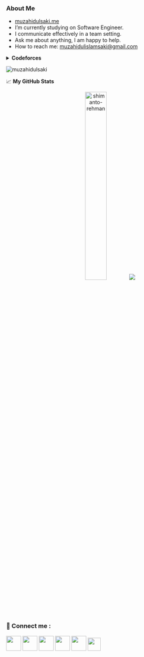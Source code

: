 ### About Me
- [muzahidulsaki.me](https://muzahidulsaki.me/)
- I’m currently studying on Software Engineer.
- I communicate effectively in a team setting.
- Ask me about anything, I am happy to help.
- How to reach me: muzahidulislamsaki@gmail.com

<details>
  <summary><b>Codeforces</b></summary>
    <ul type="none" align="center">
      <li><br></li>
      <li>
       <p><a href="https://codeforces.com/profile/saki_vhay"><img width="270px" src="https://codeforces-readme-stats.vercel.app/api/card?username=saki_vhay&theme=dark"/></a> </p>
      </li> 
    </ul>
</details>

<p><img src="https://komarev.com/ghpvc/?username=muzahidulsaki&label=Profile%20views&color=0e8bb4&style=flat" alt="muzahidulsaki" /></p>


📈 **My GitHub Stats**
<p align="center"> 
  <img src="https://github-readme-stats.vercel.app/api?username=muzahidulsaki&count_private=ture&show_icons=true&theme=&bg_color=00000000" alt="shimanto-rehman" height="36%" width="34%"/>
   <img src = "https://github-readme-stats.vercel.app/api/top-langs/?username=muzahidulsaki&langs_count=10&theme=tokyonight&layout=compact&hide=html"/>
</p>

### 💠 Connect me :

<a href = "https://img.shields.io/badge/muzahidulislamsaki@gmail.com-c14438?style=flat-square&logo=Gmail&logoColor=white&link=mailto:muzahidulislamsaki@gmail.com)](mailto:muzahidulislamsaki@gmail.com" target="_blank" title="Gmail"><img src = "https://img.icons8.com/color/48/gmail-new.png" width = "40px"/></a>
<a href = "https://www.facebook.com/muzahidulislam.saki/" target="_blank" title="Facebook"><img src ="https://img.icons8.com/fluency/256/facebook.png" width ="40px"/></a>
<a href = "https://www.instagram.com/muzahidul_islam_saki/" target="_blank" title="Instagram"><img src ="https://img.icons8.com/fluency/256/instagram-new.png" width ="40px"/></a>
<a href = "https://www.linkedin.com/in/muzahidul-islam-saki-2835a6260/" target="_blank" title="Linkedin"><img src ="https://img.icons8.com/fluency/256/linkedin.png" width ="40px"/></a>
<a href = "https://twitter.com/SakiMuzahidul" target="_blank" title="Twitter"><img src ="https://img.icons8.com/fluency/256/twitter.png" width ="40px"/></a>
<a href="https://www.threads.net/@muzahidul_islam_saki"  target="_blank" title="Threads"><img src="https://upload.wikimedia.org/wikipedia/commons/9/9d/Threads_%28app%29_logo.svg" width = "35px"/></a>




